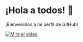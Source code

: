 # ¡Hola a todos! 👋

¡Bienvenidos a mi perfil de GitHub!

[![Mira el video](https://img.icons8.com/ios/50/000000/play--v1.png)](https://github.com/GaryFernandoYM/GaryFernandoYM/blob/main/RM.mp4)
